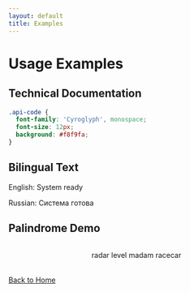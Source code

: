 ```yaml
---
layout: default
title: Examples
---
```


# Usage Examples

## Technical Documentation
```css
.api-code {
  font-family: 'Cyroglyph', monospace;
  font-size: 12px;
  background: #f8f9fa;
}
```

## Bilingual Text
<div class="cyroglyph-16">
<p>English: System ready</p>
<p>Russian: Система готова</p>
</div>

## Palindrome Demo
<div class="cyroglyph-24" style="text-align: center; margin: 2rem 0;">
radar level madam racecar
</div>

[Back to Home](/)
